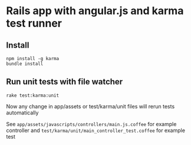 # Rails app with angular.js and karma test runner

## Install

```shell
npm install -g karma
bundle install
```

## Run unit tests with file watcher

```shell
rake test:karma:unit
```

Now any change in app/assets or test/karma/unit files will rerun tests automatically

See `app/assets/javascripts/controllers/main.js.coffee` for example controller and `test/karma/unit/main_controller_test.coffee` for example test
